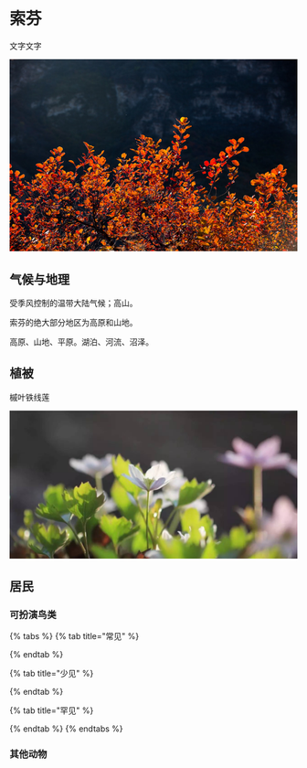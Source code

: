 # 索芬

文字文字‌

![](../../.gitbook/assets/suo-fen-.jpg)

## 气候与地理 <a id="qi-hou"></a>

受季风控制的温带大陆气候；高山。

索芬的绝大部分地区为高原和山地。

高原、山地、平原。湖泊、河流、沼泽。

## 植被 <a id="zhi-bei"></a>

槭叶铁线莲

![](../../.gitbook/assets/qi-ye-tie-xian-lian-.jpeg)

## 居民 <a id="ju-min"></a>

### 可扮演鸟类 <a id="ke-ban-yan-niao-lei"></a>

{% tabs %}
{% tab title="常见" %}

{% endtab %}

{% tab title="少见" %}

{% endtab %}

{% tab title="罕见" %}

{% endtab %}
{% endtabs %}

### 其他动物

